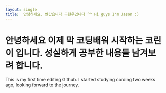 ```yaml
---
layout: single
title:  안녕하세요. 반갑습니다 구현우입니다 ^^ Hi guys I'm Jason :)
---
```


# 안녕하세요 이제 막 코딩배워 시작하는 코린이 입니다. 성실하게 공부한 내용들 남겨보려 합니다. 
This is my first time editing Github. I started studying cording two weeks ago, looking forward to the journey.
